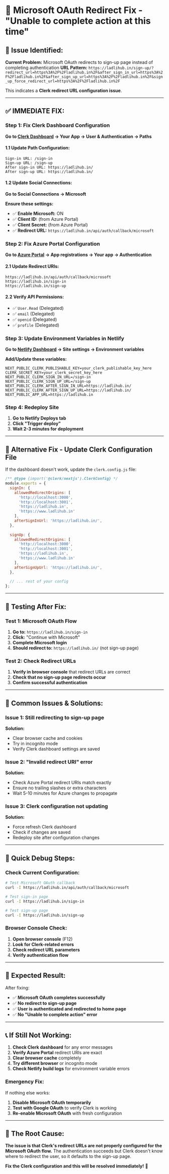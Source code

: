 # 🔧 Microsoft OAuth Redirect Fix - "Unable to complete action at this time"

## 🚨 **Issue Identified:**

**Current Problem:** Microsoft OAuth redirects to sign-up page instead of completing authentication
**URL Pattern:** `https://ladlihub.in/sign-up/?redirect_url=https%3A%2F%2Fladlihub.in%2F&after_sign_in_url=https%3A%2F%2Fladlihub.in%2F&after_sign_up_url=https%3A%2F%2Fladlihub.in%2F&sign_up_force_redirect_url=https%3A%2F%2Fladlihub.in%2F`

This indicates a **Clerk redirect URL configuration issue**.

---

## ✅ **IMMEDIATE FIX:**

### **Step 1: Fix Clerk Dashboard Configuration**

**Go to [Clerk Dashboard](https://dashboard.clerk.com/) → Your App → User & Authentication → Paths**

#### **1.1 Update Path Configuration:**
```
Sign-in URL: /sign-in
Sign-up URL: /sign-up
After sign-in URL: https://ladlihub.in/
After sign-up URL: https://ladlihub.in/
```

#### **1.2 Update Social Connections:**
**Go to Social Connections → Microsoft**

**Ensure these settings:**
- ✅ **Enable Microsoft:** ON
- ✅ **Client ID:** (from Azure Portal)
- ✅ **Client Secret:** (from Azure Portal)
- ✅ **Redirect URL:** `https://ladlihub.in/api/auth/callback/microsoft`

### **Step 2: Fix Azure Portal Configuration**

**Go to [Azure Portal](https://portal.azure.com/) → App registrations → Your app → Authentication**

#### **2.1 Update Redirect URIs:**
```
https://ladlihub.in/api/auth/callback/microsoft
https://ladlihub.in/sign-in
https://ladlihub.in/sign-up
```

#### **2.2 Verify API Permissions:**
- ✅ `User.Read` (Delegated)
- ✅ `email` (Delegated)
- ✅ `openid` (Delegated)
- ✅ `profile` (Delegated)

### **Step 3: Update Environment Variables in Netlify**

**Go to [Netlify Dashboard](https://app.netlify.com/) → Site settings → Environment variables**

**Add/Update these variables:**
```env
NEXT_PUBLIC_CLERK_PUBLISHABLE_KEY=your_clerk_publishable_key_here
CLERK_SECRET_KEY=your_clerk_secret_key_here
NEXT_PUBLIC_CLERK_SIGN_IN_URL=/sign-in
NEXT_PUBLIC_CLERK_SIGN_UP_URL=/sign-up
NEXT_PUBLIC_CLERK_AFTER_SIGN_IN_URL=https://ladlihub.in/
NEXT_PUBLIC_CLERK_AFTER_SIGN_UP_URL=https://ladlihub.in/
NEXT_PUBLIC_APP_URL=https://ladlihub.in
```

### **Step 4: Redeploy Site**

1. **Go to Netlify Deploys tab**
2. **Click "Trigger deploy"**
3. **Wait 2-3 minutes for deployment**

---

## 🔧 **Alternative Fix - Update Clerk Configuration File**

If the dashboard doesn't work, update the `clerk.config.js` file:

```javascript
/** @type {import('@clerk/nextjs').ClerkConfig} */
module.exports = {
  signIn: {
    allowedRedirectOrigins: [
      'http://localhost:3000', 
      'http://localhost:3001',
      'https://ladlihub.in',
      'https://www.ladlihub.in'
    ],
    afterSignInUrl: 'https://ladlihub.in/',
  },
  
  signUp: {
    allowedRedirectOrigins: [
      'http://localhost:3000', 
      'http://localhost:3001',
      'https://ladlihub.in',
      'https://www.ladlihub.in'
    ],
    afterSignUpUrl: 'https://ladlihub.in/',
  },
  
  // ... rest of your config
};
```

---

## 🧪 **Testing After Fix:**

### **Test 1: Microsoft OAuth Flow**
1. **Go to:** `https://ladlihub.in/sign-in`
2. **Click:** "Continue with Microsoft"
3. **Complete Microsoft login**
4. **Should redirect to:** `https://ladlihub.in/` (not sign-up page)

### **Test 2: Check Redirect URLs**
1. **Verify in browser console** that redirect URLs are correct
2. **Check that no sign-up page redirects occur**
3. **Confirm successful authentication**

---

## 🚨 **Common Issues & Solutions:**

### **Issue 1: Still redirecting to sign-up page**
**Solution:**
- Clear browser cache and cookies
- Try in incognito mode
- Verify Clerk dashboard settings are saved

### **Issue 2: "Invalid redirect URI" error**
**Solution:**
- Check Azure Portal redirect URIs match exactly
- Ensure no trailing slashes or extra characters
- Wait 5-10 minutes for Azure changes to propagate

### **Issue 3: Clerk configuration not updating**
**Solution:**
- Force refresh Clerk dashboard
- Check if changes are saved
- Redeploy site after configuration changes

---

## 🔧 **Quick Debug Steps:**

### **Check Current Configuration:**
```bash
# Test Microsoft OAuth callback
curl -I https://ladlihub.in/api/auth/callback/microsoft

# Test sign-in page
curl -I https://ladlihub.in/sign-in

# Test sign-up page
curl -I https://ladlihub.in/sign-up
```

### **Browser Console Check:**
1. **Open browser console** (F12)
2. **Look for Clerk-related errors**
3. **Check redirect URL parameters**
4. **Verify authentication flow**

---

## 🎯 **Expected Result:**

After fixing:
- ✅ **Microsoft OAuth completes successfully**
- ✅ **No redirect to sign-up page**
- ✅ **User is authenticated and redirected to home page**
- ✅ **No "Unable to complete action" error**

---

## 📞 **If Still Not Working:**

1. **Check Clerk dashboard** for any error messages
2. **Verify Azure Portal** redirect URIs are exact
3. **Clear browser cache** completely
4. **Try different browser** or incognito mode
5. **Check Netlify build logs** for environment variable errors

### **Emergency Fix:**
If nothing else works:
1. **Disable Microsoft OAuth temporarily**
2. **Test with Google OAuth** to verify Clerk is working
3. **Re-enable Microsoft OAuth** with fresh configuration

---

## 🎯 **The Root Cause:**

**The issue is that Clerk's redirect URLs are not properly configured for the Microsoft OAuth flow.** The authentication succeeds but Clerk doesn't know where to redirect the user, so it defaults to the sign-up page.

**Fix the Clerk configuration and this will be resolved immediately!** 🎉
